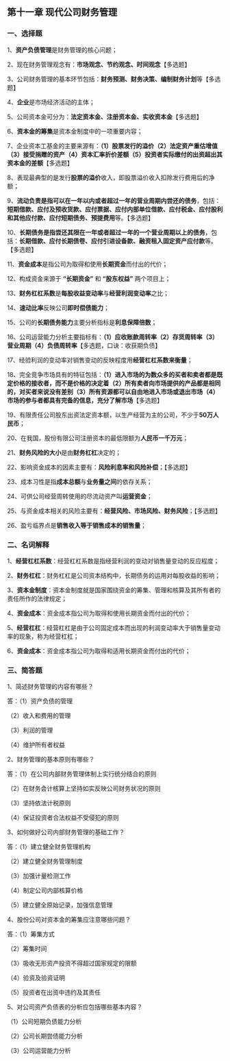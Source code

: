## 第十一章 现代公司财务管理

### 一、选择题

1、**资产负债管理**是财务管理的核心问题；

2、现在财务管理观念有：**市场观念、节约观念、时间观念**【多选题】

3、公司财务管理的基本环节包括：**财务预测、财务决策、编制财务计划**等【多选题】

4、**企业**是市场经济活动的主体；

5、公司资本金可分为：**法定资本金、注册资本金、实收资本金**【多选题】

6、**资本金的筹集**是资本金制度中的一项重要内容；

7、企业资本工基金的主要来源有：**（1）股票发行的溢价（2）法定资产重估增值（3）接受捐赠的资产（4）资本汇率折价差额（5）投资者实际缴付的出资超出其资本金的差额**【多选题】

8、表现最典型的是发行**股票的溢价**收入，即股票溢价收入扣除发行费用后的净额；

9、**流动负责是指可以在一年以内或者超过一年的营业周期内尝还的债务**，包括：**短期借款、应付及预收货款、应付票据、应付内部单位借款、应付税金、应付股利和其他应付款、应付短期债务、预提费用**等。【多选题】

10、**长期债务是指尝还其限在一年或者超过一年的一个营业周期以上的债务**，包括：**长期借款、应付长期债卷、应付引进设备款、融资租入固定资产应付款**等。【多选题】

11、**资金成本**是指公司为取得和使用**长期资金**而付出的代价；

12、构成资金来源于 **“长期资金”** 和 **“股东权益”** 两个项目上；

13、**财务杠杠系数**是**每股收益变动率**与**经营利润变动率**之比；

14、**速动比率**反映公司**即时偿债能力**；

15、公司的**长期债务能力**主要分析指标是**利息保障倍数**；

16、公司运营能力分析主要指标有：**（1）应收账款周转率（2）存货周转率（3）营业周期（4）负债周转率**【多选题，口诀：收获期负债】

17、经验利润的变动率对销售变动的反映程度用**经营杠杠系数来衡量**；

18、完全竞争市场具有的特征包括：**（1）进入市场的为数众多的买者和卖者都是既定价格的接收者，而不是价格的决定着（2）所有卖者向市场提供的产品都是相同的，对买者来说没有差别（3）所有资源都可以自由地进入市场或退出市场（4）市场的参与者都具有完备的信息，充分了解市场**【多选题】

19、有限责任公司股东出资法定资本额，以生产经营为主的公司，不少于**50万人民币**；

20、在我国，股份有限公司注册资本的最低限额为**人民币一千万元**；

21、**财务风险的大小**是由**财务杠杠**决定的；

22、影响资金成本的因素主要有：**风险利息率和风险补偿**；【多选题】

23、成本习性是指**成本总额**与**业务量之间**的依存关系；

24、可供公司经营周转使用的尽流动资产叫**运营资金**；

25、与资金成本相关的风险主要有：**经营风险、市场风险、财务风险**；【多选题】

26、盈亏临界点是**销售收入等于销售成本的销售量**；

### 二、名词解释

1、**经营杠杠系数**：经营杠杠系数是指经营利润的变动对销售量变动的反应程度；

2、**财务杠杠**：财务杠杠是公司资本结构中，长期债务的运用对每股收益的影响；

3、**资本金制度**：资本金制度就是国家围绕资金的筹集、管理和核算及其所有者的责任所作的法律规定；

4、**资金成本**：资金成本指公司为取得和使用长期资金而付出的代价；

5、**经营杠杠**：经营杠杠是由于公司固定成本而出现的利润变动率大于销售量变动率的现象，称为经营杠杠；

6、**资金成本**：资金成本指公司为取得和适用长期资金而付出的代价；

### 三、简答题

1、简述财务管理的内容有哪些？

答：（1）资产负债的管理

（2）收入和费用的管理

（3）利润的管理

（4）维护所有者权益

2、财务管理的基本原则有哪些？

答：（1）在公司内部财务管理体制上实行统分结合的原则

（2）在财务会计核算上坚持如实反映公司财务状况的原则

（3）坚持依法计税原则

（4）保证投资者合法权益不受侵犯的原则

3、如何做好公司内部财务管理的基础工作？

答：（1）建立健全财务管理机构

（2）建立健全财务管理制度

（3）加强计量检测工作

（4）制定公司内部核算价格

（5）建立健全原始记录，加强信息管理

4、股份公司对资本金的筹集应注意哪些问题？

答：（1）筹集方式

（2）筹集时间

（3）吸收无形资产投资不得超过国家规定的限额

（4）验资及验资证明

（5）投资者在出资中违约及其责任

5、对公司资产负债表的分析应包括哪些基本内容？

（1）公司短期负债能力分析

（2）公司长期尝债能力分析

（3）公司运营能力分析
